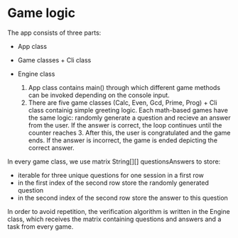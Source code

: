 
# Game logic

The app consists of three parts:
- App class
- Game classes + Cli class
- Engine class


  1. App class contains main() through which different game methods can be invoked depending on the console input. 
  2. There are five game classes (Calc, Even, Gcd, Prime, Prog) + Cli class containig simple greeting logic. Each math-based games have the same logic: randomly generate a question and recieve an answer from the user.
     If the answer is correct, the loop continues until the counter reaches 3. After this, the user is congratulated and the game ends.
     If the answer is incorrect, the game is ended depicting the correct answer. 

In every game class, we use matrix String[][] questionsAnswers to store:
- iterable for three unique questions for one session in a first row
- in the first index of the second row store the randomly generated question
- in the second index of the second row store the answer to this question

In order to avoid repetition, the verification algorithm is written in the Engine class, which receives
the matrix containing questions and answers and a task from every game.